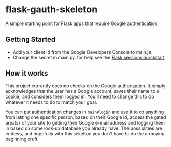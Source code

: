 # flask-gauth-skeleton

A simple starting point for Flask apps that require Google authentication.

## Getting Started

- Add your client id from the Google Developers Console to main.js.
- Change the secret in main.py, for help see the [Flask sessions quickstart](http://flask.pocoo.org/docs/0.10/quickstart/#sessions)

## How it works

This project currently does no checks on the Google authorization. It simply acknowledges that the user has a Google account, saves their name to a cookie, and considers them logged in. You'll need to change this to do whatever it needs to do to match your goal.

You can put authentication changes in `main#login` and use it to do anything from letting one specific person, based on their Google id, access the gated area(s) of your site to getting their Google e-mail address and logging them in based on some look-up database you already have. The possiblities are endless, and hopefully with this sekelton you don't have to do the annoying beginning cruft.